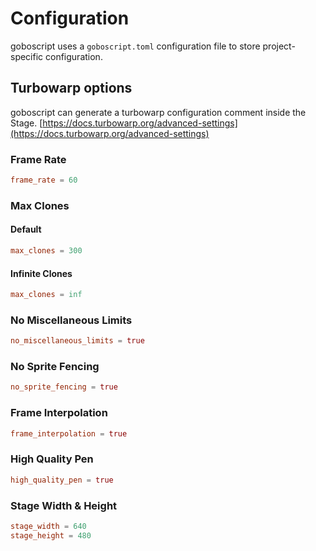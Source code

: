 # Configuration

goboscript uses a `goboscript.toml` configuration file to store project-specific
configuration.

## Turbowarp options

goboscript can generate a turbowarp configuration comment inside the Stage.
[https://docs.turbowarp.org/advanced-settings](https://docs.turbowarp.org/advanced-settings)

### Frame Rate

```toml
frame_rate = 60
```

### Max Clones

#### Default

```toml
max_clones = 300
```

#### Infinite Clones

```toml
max_clones = inf
```

### No Miscellaneous Limits

```toml
no_miscellaneous_limits = true
```

### No Sprite Fencing

```toml
no_sprite_fencing = true
```

### Frame Interpolation

```toml
frame_interpolation = true
```

### High Quality Pen

```toml
high_quality_pen = true
```

### Stage Width & Height

```toml
stage_width = 640
stage_height = 480
```
